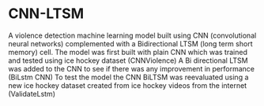 # CNN-LTSM
A violence detection machine learning model built using CNN (convolutional neural networks) complemented with a Bidirectional  LTSM (long term short memory) cell.
The model was first built with plain CNN which was trained and tested using ice hockey dataset (CNNViolence)
A Bi directional LTSM was added to the CNN to see if there was any improvement in performance (BiLstm CNN)
To test the model the CNN BiLTSM was reevaluated using a new ice  hockey dataset created from ice hockey videos from the internet (ValidateLstm)
